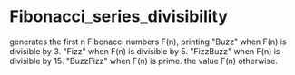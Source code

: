 # Fibonacci_series_divisibility
generates the first n Fibonacci numbers F(n), printing  "Buzz" when F(n) is divisible by 3. "Fizz" when F(n) is divisible by 5. "FizzBuzz" when F(n) is divisible by 15. "BuzzFizz" when F(n) is prime. the value F(n) otherwise.
